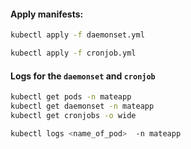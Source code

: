 #### Apply manifests: 
```bash
kubectl apply -f daemonset.yml
```
```bash
kubectl apply -f cronjob.yml
```

 ####  Logs for the `daemonset` and `cronjob`
```bash
kubectl get pods -n mateapp
kubectl get daemonset -n mateapp
kubectl get cronjobs -o wide
```
```bash
kubectl logs <name_of_pod>  -n mateapp
```